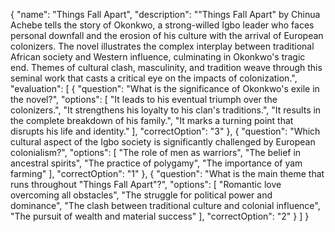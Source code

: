 {
  "name": "Things Fall Apart",
  "description": "\"Things Fall Apart\" by Chinua Achebe tells the story of Okonkwo, a strong-willed Igbo leader who faces personal downfall and the erosion of his culture with the arrival of European colonizers. The novel illustrates the complex interplay between traditional African society and Western influence, culminating in Okonkwo's tragic end. Themes of cultural clash, masculinity, and tradition weave through this seminal work that casts a critical eye on the impacts of colonization.",
  "evaluation": [
    {
      "question": "What is the significance of Okonkwo's exile in the novel?",
      "options": [
        "It leads to his eventual triumph over the colonizers.",
        "It strengthens his loyalty to his clan's traditions.",
        "It results in the complete breakdown of his family.",
        "It marks a turning point that disrupts his life and identity."
      ],
      "correctOption": "3"
    },
    {
      "question": "Which cultural aspect of the Igbo society is significantly challenged by European colonialism?",
      "options": [
        "The role of men as warriors",
        "The belief in ancestral spirits",
        "The practice of polygamy",
        "The importance of yam farming"
      ],
      "correctOption": "1"
    },
    {
      "question": "What is the main theme that runs throughout \"Things Fall Apart\"?",
      "options": [
        "Romantic love overcoming all obstacles",
        "The struggle for political power and dominance",
        "The clash between traditional culture and colonial influence",
        "The pursuit of wealth and material success"
      ],
      "correctOption": "2"
    }
  ]
}